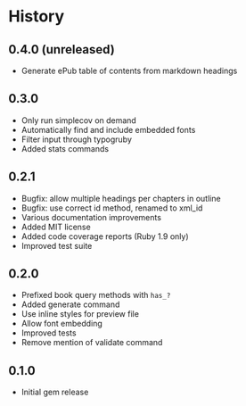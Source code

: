 # History

## 0.4.0 (unreleased)

* Generate ePub table of contents from markdown headings

## 0.3.0

* Only run simplecov on demand
* Automatically find and include embedded fonts
* Filter input through typogruby
* Added stats commands

## 0.2.1

* Bugfix: allow multiple headings per chapters in outline
* Bugfix: use correct id method, renamed to xml_id
* Various documentation improvements
* Added MIT license
* Added code coverage reports (Ruby 1.9 only)
* Improved test suite

## 0.2.0

* Prefixed book query methods with `has_?`
* Added generate command
* Use inline styles for preview file
* Allow font embedding
* Improved tests
* Remove mention of validate command

## 0.1.0

* Initial gem release
